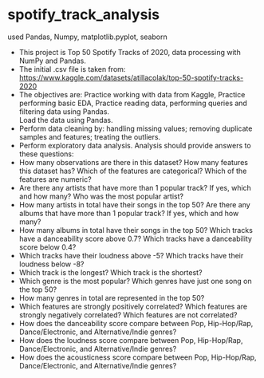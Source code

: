 # spotify_track_analysis
used Pandas, Numpy, matplotlib.pyplot, seaborn

* This project is Top 50 Spotify Tracks of 2020, data processing with NumPy and Pandas.
* The initial .csv file is taken from: https://www.kaggle.com/datasets/atillacolak/top-50-spotify-tracks-2020
* The objectives are: Practice working with data from Kaggle, Practice performing basic EDA, Practice reading data, performing queries and filtering data using Pandas.<br>
Load the data using Pandas.<br>
* Perform data cleaning by: handling missing values; removing duplicate samples and features; treating the outliers.
* Perform exploratory data analysis. Analysis should provide answers to these questions:
* How many observations are there in this dataset? How many features this dataset has? Which of the features are categorical? Which of the features are numeric?
* Are there any artists that have more than 1 popular track? If yes, which and how many? Who was the most popular artist? 
* How many artists in total have their songs in the top 50? Are there any albums that have more than 1 popular track? If yes, which and how many?
* How many albums in total have their songs in the top 50? Which tracks have a danceability score above 0.7? Which tracks have a danceability score below 0.4?
* Which tracks have their loudness above -5? Which tracks have their loudness below -8?
* Which track is the longest? Which track is the shortest?
* Which genre is the most popular? Which genres have just one song on the top 50?
* How many genres in total are represented in the top 50? 
* Which features are strongly positively correlated? Which features are strongly negatively correlated? Which features are not correlated?
* How does the danceability score compare between Pop, Hip-Hop/Rap, Dance/Electronic, and Alternative/Indie genres?
* How does the loudness score compare between Pop, Hip-Hop/Rap, Dance/Electronic, and Alternative/Indie genres?
* How does the acousticness score compare between Pop, Hip-Hop/Rap, Dance/Electronic, and Alternative/Indie genres?
